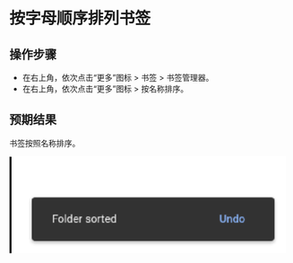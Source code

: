 # 按字母顺序排列书签

## 操作步骤

- 在右上角，依次点击“更多”图标 > 书签 > 书签管理器。
- 在右上角，依次点击“更多”图标 > 按名称排序。

## 预期结果

书签按照名称排序。

![按字母顺序排列书签-1](./img/按字母顺序排列书签-1.png)
